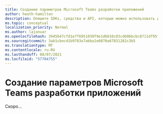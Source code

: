 ```yaml
---
title: Создание параметров Microsoft Teams разработки приложений
author: heath-hamilton
description: Опишите SDKs, средства и API, которые можно использовать для создания всех типов Teams приложений.
ms.topic: conceptual
localization_priority: Normal
ms.author: lajanuar
ms.openlocfilehash: 3945647cfd1e7f6951039f9e1d6810c03cd606bcbc8711df95f70ae35adaa0d8
ms.sourcegitcommit: 3ab1cbec41b9783a7abba1e0870a67831282c3b5
ms.translationtype: MT
ms.contentlocale: ru-RU
ms.lasthandoff: 08/07/2021
ms.locfileid: "57704755"
---
```

# <a name="build-options-for-microsoft-teams-app-development"></a>Создание параметров Microsoft Teams разработки приложений

Скоро...
